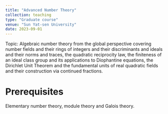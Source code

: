 ```yaml
---
title: "Advanced Number Theory"
collection: teaching
type: "Graduate course"
venue: "Sun Yat-sen University"
date: 2023-09-01
---
```


Topic: Algebraic number theory from the global perspective covering number fields and their rings of integers and their discriminants and ideals and 
their norms and traces, the quadratic reciprocity law, the finiteness of an ideal class group and its applications to Diophantine equations, the Dirichlet Unit Theorem and the fundamental 
units of real quadratic fields and their construction via continued fractions.


Prerequisites
==
Elementary number theory, module theory and Galois theory.
